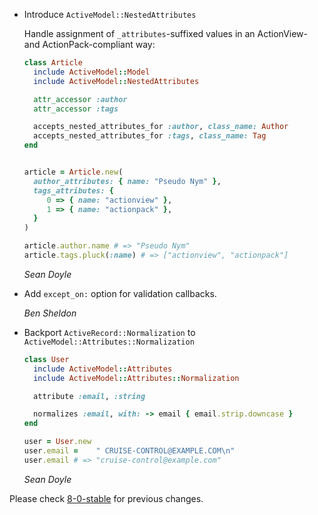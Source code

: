 *   Introduce `ActiveModel::NestedAttributes`

    Handle assignment of `_attributes`-suffixed values in an ActionView- and
    ActionPack-compliant way:

    ```ruby
    class Article
      include ActiveModel::Model
      include ActiveModel::NestedAttributes

      attr_accessor :author
      attr_accessor :tags

      accepts_nested_attributes_for :author, class_name: Author
      accepts_nested_attributes_for :tags, class_name: Tag
    end


    article = Article.new(
      author_attributes: { name: "Pseudo Nym" },
      tags_attributes: {
         0 => { name: "actionview" },
         1 => { name: "actionpack" },
      }
    )

    article.author.name # => "Pseudo Nym"
    article.tags.pluck(:name) # => ["actionview", "actionpack"]
    ```

    *Sean Doyle*

*   Add `except_on:` option for validation callbacks.

    *Ben Sheldon*

*   Backport `ActiveRecord::Normalization` to `ActiveModel::Attributes::Normalization`

    ```ruby
    class User
      include ActiveModel::Attributes
      include ActiveModel::Attributes::Normalization

      attribute :email, :string

      normalizes :email, with: -> email { email.strip.downcase }
    end

    user = User.new
    user.email =    " CRUISE-CONTROL@EXAMPLE.COM\n"
    user.email # => "cruise-control@example.com"
    ```

    *Sean Doyle*

Please check [8-0-stable](https://github.com/rails/rails/blob/8-0-stable/activemodel/CHANGELOG.md) for previous changes.
